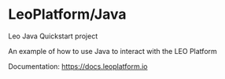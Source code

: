 LeoPlatform/Java
===================

Leo Java Quickstart project

An example of how to use Java to interact with the LEO Platform 

Documentation: https://docs.leoplatform.io

